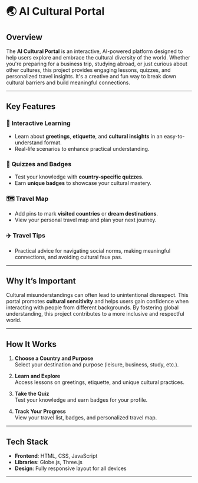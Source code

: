 # 🌏 AI Cultural Portal

## **Overview**
The **AI Cultural Portal** is an interactive, AI-powered platform designed to help users explore and embrace the cultural diversity of the world. Whether you're preparing for a business trip, studying abroad, or just curious about other cultures, this project provides engaging lessons, quizzes, and personalized travel insights. It's a creative and fun way to break down cultural barriers and build meaningful connections.

---

## **Key Features**

### 🌟 **Interactive Learning**
- Learn about **greetings**, **etiquette**, and **cultural insights** in an easy-to-understand format.
- Real-life scenarios to enhance practical understanding.

### 🏅 **Quizzes and Badges**
- Test your knowledge with **country-specific quizzes**.
- Earn **unique badges** to showcase your cultural mastery.

### 🗺️ **Travel Map**
- Add pins to mark **visited countries** or **dream destinations**.
- View your personal travel map and plan your next journey.

### ✈️ **Travel Tips**
- Practical advice for navigating social norms, making meaningful connections, and avoiding cultural faux pas.

---

## **Why It’s Important**
Cultural misunderstandings can often lead to unintentional disrespect. This portal promotes **cultural sensitivity** and helps users gain confidence when interacting with people from different backgrounds. By fostering global understanding, this project contributes to a more inclusive and respectful world.

---

## **How It Works**

1. **Choose a Country and Purpose**  
   Select your destination and purpose (leisure, business, study, etc.).

2. **Learn and Explore**  
   Access lessons on greetings, etiquette, and unique cultural practices.

3. **Take the Quiz**  
   Test your knowledge and earn badges for your profile.

4. **Track Your Progress**  
   View your travel list, badges, and personalized travel map.

---

## **Tech Stack**

- **Frontend**: HTML, CSS, JavaScript
- **Libraries**: Globe.js, Three.js
- **Design**: Fully responsive layout for all devices

---
